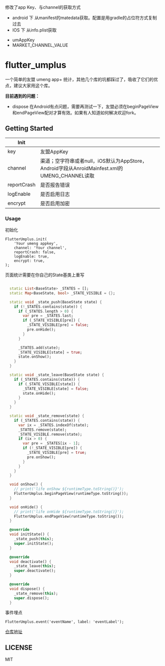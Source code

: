 修改了app Key、与channel的获取方式
* android 下 从manifest的matedata获取。配置是用gradle的占位符方式复制过去
* IOS 下 从info.plist获取

- umAppKey
- MARKET_CHANNEL_VALUE

# flutter_umplus

一个简单的友盟 umeng app+ 统计，其他几个库的坑都踩过了，吸收了它们的优点，建议大家用这个库。

**目前遇到的问题：**

- dispose 在Android有点问题，需要再测试一下，友盟必须在beginPageView和endPageView配对才算有效。如果有人知道如何解决欢迎fork。

## Getting Started

| Init        |                                                              |
| ----------- | ------------------------------------------------------------ |
| key         | 友盟AppKey                                                   |
| channel     | 渠道；空字符串或者null，iOS默认为AppStore，Android字段从AnroidMainfest.xml的UMENG_CHANNEL读取 |
| reportCrash | 是否报告错误                                                 |
| logEnable   | 是否启用日志                                                 |
| encrypt     | 是否启用加密                                                 |

### Usage

初始化

```
FlutterUmplus.init(
    'Your umeng appkey',
    channel: 'Your channel',
    reportCrash: false,
    logEnable: true,
    encrypt: true,
);
```

页面统计需要在你自己的State基类上重写

```Dart

  static List<BaseState> _STATES = [];
  static Map<BaseState, bool> _STATE_VISIBLE = {};

  static void _state_push(BaseState state) {
    if (!_STATES.contains(state)) {
      if (_STATES.length > 0) {
        var pre = _STATES.last;
        if (_STATE_VISIBLE[pre]) {
          _STATE_VISIBLE[pre] = false;
          pre.onHide();
        }
      }

      _STATES.add(state);
      _STATE_VISIBLE[state] = true;
      state.onShow();
    }
  }

  static void _state_leave(BaseState state) {
    if (_STATES.contains(state)) {
      if (_STATE_VISIBLE[state]) {
        _STATE_VISIBLE[state] = false;
        state.onHide();
      }
    }
  }

  static void _state_remove(state) {
    if (_STATES.contains(state)) {
      var ix = _STATES.indexOf(state);
      _STATES.remove(state);
      _STATE_VISIBLE.remove(state);
      if (ix > 0) {
        var pre = _STATES[ix - 1];
        if (!_STATE_VISIBLE[pre]) {
          _STATE_VISIBLE[pre] = true;
          pre.onShow();
        }
      }
    }
  }

  void onShow() {
    // print('life onShow ${runtimeType.toString()}');
    FlutterUmplus.beginPageView(runtimeType.toString());
  }

  void onHide() {
    // print('life onHide ${runtimeType.toString()}');
    FlutterUmplus.endPageView(runtimeType.toString());
  }

  @override
  void initState() {
    _state_push(this);
    super.initState();
  }

  @override
  void deactivate() {
    _state_leave(this);
    super.deactivate();
  }

  @override
  void dispose() {
    _state_remove(this);
    super.dispose();
  }
```

事件埋点

```
FlutterUmplus.event('eventName', label: 'eventLabel');
```

[仓库地址](https://github.com/ygmpkk/flutter_umplus)

## LICENSE

MIT
